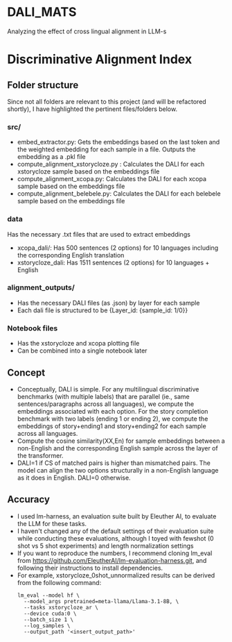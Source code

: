 # DALI_MATS
Analyzing the effect of cross lingual alignment in LLM-s

# Discriminative Alignment Index 

## Folder structure
Since not all folders are relevant to this project (and will be refactored shortly),  I have highlighted the pertinent files/folders below. 
### src/
- embed_extractor.py: Gets the embeddings based on the last token and the weighted embedding for each sample in a file. Outputs the embedding as a .pkl file
- compute_alignment_xstorycloze.py : Calculates the DALI for each xstorycloze sample based on the embeddings file
- compute_alignment_xcopa.py: Calculates the DALI for each xcopa sample based on the embeddings file
- compute_alignment_belebele.py: Calculates the DALI for each belebele sample based on the embeddings file

### data
Has the necessary .txt files that are used to extract embeddings

- xcopa_dali/: Has 500 sentences (2 options) for 10 languages including the corresponding English translation
- xstorycloze_dali: Has 1511 sentences (2 options) for 10 languages + English

### alignment_outputs/
- Has the necessary DALI files (as .json) by layer for each sample
- Each dali file is structured to be {Layer_id: {sample_id: 1/0}}

### Notebook files
- Has the xstorycloze and xcopa plotting file
- Can be combined into a single notebook later

## Concept
- Conceptually, DALI is simple. For any multilingual discriminative benchmarks (with multiple labels) that are parallel (ie., same sentences/paragraphs across all languages), we compute the embeddings associated with each option. For the story completion benchmark with two labels (ending 1 or ending 2), we compute the embeddings of story+ending1 and story+ending2 for each sample across all languages.
- Compute the cosine similarity(XX,En) for sample embeddings between a non-English and the corresponding English sample across the layer of the transformer.
- DALI=1 if CS of matched pairs is higher than mismatched pairs. The model can align the two options structurally in a non-English language as it does in English. DALI=0 otherwise. 

## Accuracy
- I used lm-harness, an evaluation suite built by Eleuther AI, to evaluate the LLM for these tasks. 
- I haven't changed any of the default settings of their evaluation suite while conducting these evaluations, although I toyed with fewshot (0 shot vs 5 shot experiments) and length normalization settings
- If you want to reproduce the numbers, I recommend cloning lm_eval from https://github.com/EleutherAI/lm-evaluation-harness.git, and following their instructions to install dependencies. 
- For example, xstorycloze_0shot_unnormalized results can be derived from the following command:
  ```
  lm_eval --model hf \
    --model_args pretrained=meta-llama/Llama-3.1-8B, \
    --tasks xstorycloze_ar \
    --device cuda:0 \
    --batch_size 1 \
    --log_samples \
    --output_path '<insert_output_path>'
  ```
  
  
 
